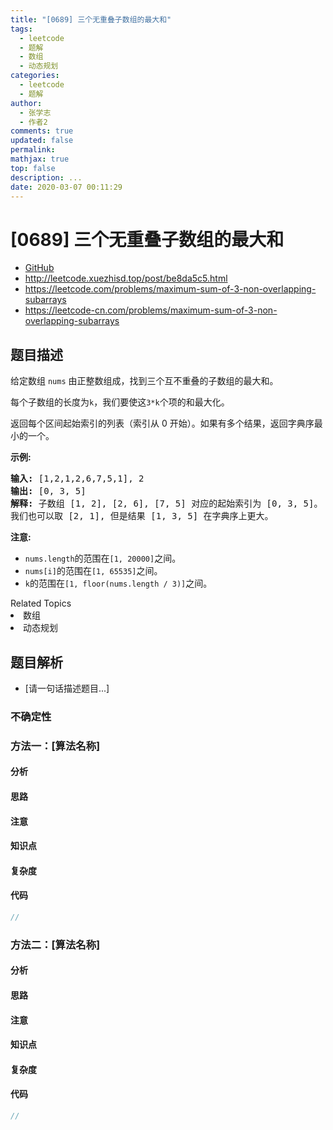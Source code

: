 ```yaml
---
title: "[0689] 三个无重叠子数组的最大和"
tags:
  - leetcode
  - 题解
  - 数组
  - 动态规划
categories:
  - leetcode
  - 题解
author:
  - 张学志
  - 作者2
comments: true
updated: false
permalink:
mathjax: true
top: false
description: ...
date: 2020-03-07 00:11:29
---
```



# [0689] 三个无重叠子数组的最大和
* [GitHub](https://github.com/algoboy101/LeetCodeCrowdsource/tree/master/_posts/QA/%5B0689%5D%20%E4%B8%89%E4%B8%AA%E6%97%A0%E9%87%8D%E5%8F%A0%E5%AD%90%E6%95%B0%E7%BB%84%E7%9A%84%E6%9C%80%E5%A4%A7%E5%92%8C.md)
* http://leetcode.xuezhisd.top/post/be8da5c5.html
* https://leetcode.com/problems/maximum-sum-of-3-non-overlapping-subarrays
* https://leetcode-cn.com/problems/maximum-sum-of-3-non-overlapping-subarrays


## 题目描述

<p>给定数组&nbsp;<code>nums</code>&nbsp;由正整数组成，找到三个互不重叠的子数组的最大和。</p>

<p>每个子数组的长度为<code>k</code>，我们要使这<code>3*k</code>个项的和最大化。</p>

<p>返回每个区间起始索引的列表（索引从 0 开始）。如果有多个结果，返回字典序最小的一个。</p>

<p><strong>示例:</strong></p>

<pre>
<strong>输入:</strong> [1,2,1,2,6,7,5,1], 2
<strong>输出:</strong> [0, 3, 5]
<strong>解释:</strong> 子数组 [1, 2], [2, 6], [7, 5] 对应的起始索引为 [0, 3, 5]。
我们也可以取 [2, 1], 但是结果 [1, 3, 5] 在字典序上更大。
</pre>

<p><strong>注意:</strong></p>

<ul>
	<li><code>nums.length</code>的范围在<code>[1, 20000]</code>之间。</li>
	<li><code>nums[i]</code>的范围在<code>[1, 65535]</code>之间。</li>
	<li><code>k</code>的范围在<code>[1, floor(nums.length / 3)]</code>之间。</li>
</ul>
<div><div>Related Topics</div><div><li>数组</li><li>动态规划</li></div></div>


## 题目解析
* [请一句话描述题目...]

### 不确定性


### 方法一：[算法名称]

#### 分析

#### 思路

#### 注意

#### 知识点

#### 复杂度

#### 代码

```cpp
//
```


### 方法二：[算法名称]

#### 分析

#### 思路

#### 注意

#### 知识点

#### 复杂度

#### 代码

```cpp
//
```


